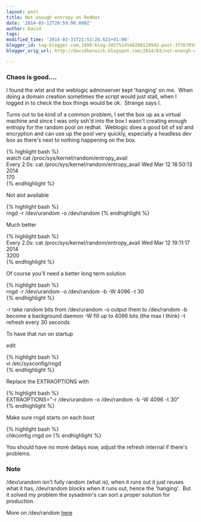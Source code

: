 ```yaml
---
layout: post
title: Not enough entropy on RedHat
date: '2014-03-12T20:59:00.000Z'
author: David
tags: 
modified_time: '2014-03-31T21:53:28.621+01:00'
blogger_id: tag:blogger.com,1999:blog-2027514548288128942.post-3776705068099286637
blogger_orig_url: http://davidkerwick.blogspot.com/2014/03/not-enough-entropy-on-redhat.html

---
```


### Chaos is good....

I found the wlst and the weblogic adminserver kept 'hanging' on me.  When doing a domain creation sometimes the script would just stall, when I logged in to check the box things would be ok.  Strange says I.

Turns out to be kind of a common problem, I set the box up as a virtual machine and since I was only ssh'd into the box I wasn't creating enough entropy for the random pool on redhat.  Weblogic does a good bit of ssl and encryption and can use up the pool very quickly, especially a headless dev box as there's next to nothing happening on the box.

{% highlight bash %}   
watch cat /proc/sys/kernel/random/entropy_avail  
Every 2.0s: cat /proc/sys/kernel/random/entropy_avail  Wed Mar 12 18:50:13 2014  
170  
{% endhighlight %}


Not alot available

{% highlight bash %}  
	rngd -r /dev/urandom -o /dev/random
{% endhighlight %}

Much better

{% highlight bash %}  
Every 2.0s: cat /proc/sys/kernel/random/entropy_avail  Wed Mar 12 19:11:17 2014  
3200  
{% endhighlight %}

Of course you'll need a better long term solution

{% highlight bash %}  
rngd -r /dev/urandom -o /dev/random -b -W 4096 -t 30  
{% endhighlight %}

-r take random bits from /dev/urandom
-o output them to /dev/random
-b become a background daemon
-W fill up to 4096 bits (the max I think)
-t refresh every 30 seconds

To have that run on startup

edit

{% highlight bash %}  
vi /etc/sysconfig/rngd  
{% endhighlight %}

 
Replace the EXTRAOPTIONS with  


{% highlight bash %}  
EXTRAOPTIONS="-r /dev/urandom -o /dev/random -b -W 4096 -t 30"  
{% endhighlight %}

Make sure rngd starts on each boot  

{% highlight bash %}  
chkconfig rngd on
{% endhighlight %}

You should have no more delays now, adjust the refresh internal if there's problems.

### Note

/dev/urandom isn't fully random (what is), when it runs out it just reuses what it has, /dev/random blocks when it runs out, hence the 'hanging'.  But it solved my problem the sysadmin's can sort a proper solution for production.

More on /dev/random [here](http://en.wikipedia.org/wiki//dev/random)
